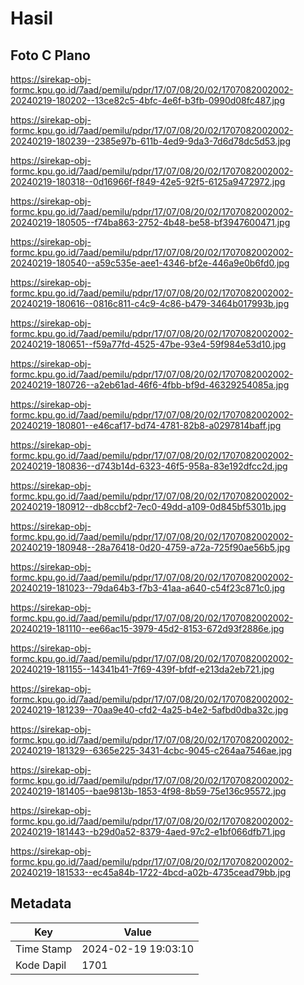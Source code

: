 # Hasil

## Foto C Plano

https://sirekap-obj-formc.kpu.go.id/7aad/pemilu/pdpr/17/07/08/20/02/1707082002002-20240219-180202--13ce82c5-4bfc-4e6f-b3fb-0990d08fc487.jpg

https://sirekap-obj-formc.kpu.go.id/7aad/pemilu/pdpr/17/07/08/20/02/1707082002002-20240219-180239--2385e97b-611b-4ed9-9da3-7d6d78dc5d53.jpg

https://sirekap-obj-formc.kpu.go.id/7aad/pemilu/pdpr/17/07/08/20/02/1707082002002-20240219-180318--0d16966f-f849-42e5-92f5-6125a9472972.jpg

https://sirekap-obj-formc.kpu.go.id/7aad/pemilu/pdpr/17/07/08/20/02/1707082002002-20240219-180505--f74ba863-2752-4b48-be58-bf3947600471.jpg

https://sirekap-obj-formc.kpu.go.id/7aad/pemilu/pdpr/17/07/08/20/02/1707082002002-20240219-180540--a59c535e-aee1-4346-bf2e-446a9e0b6fd0.jpg

https://sirekap-obj-formc.kpu.go.id/7aad/pemilu/pdpr/17/07/08/20/02/1707082002002-20240219-180616--0816c811-c4c9-4c86-b479-3464b017993b.jpg

https://sirekap-obj-formc.kpu.go.id/7aad/pemilu/pdpr/17/07/08/20/02/1707082002002-20240219-180651--f59a77fd-4525-47be-93e4-59f984e53d10.jpg

https://sirekap-obj-formc.kpu.go.id/7aad/pemilu/pdpr/17/07/08/20/02/1707082002002-20240219-180726--a2eb61ad-46f6-4fbb-bf9d-46329254085a.jpg

https://sirekap-obj-formc.kpu.go.id/7aad/pemilu/pdpr/17/07/08/20/02/1707082002002-20240219-180801--e46caf17-bd74-4781-82b8-a0297814baff.jpg

https://sirekap-obj-formc.kpu.go.id/7aad/pemilu/pdpr/17/07/08/20/02/1707082002002-20240219-180836--d743b14d-6323-46f5-958a-83e192dfcc2d.jpg

https://sirekap-obj-formc.kpu.go.id/7aad/pemilu/pdpr/17/07/08/20/02/1707082002002-20240219-180912--db8ccbf2-7ec0-49dd-a109-0d845bf5301b.jpg

https://sirekap-obj-formc.kpu.go.id/7aad/pemilu/pdpr/17/07/08/20/02/1707082002002-20240219-180948--28a76418-0d20-4759-a72a-725f90ae56b5.jpg

https://sirekap-obj-formc.kpu.go.id/7aad/pemilu/pdpr/17/07/08/20/02/1707082002002-20240219-181023--79da64b3-f7b3-41aa-a640-c54f23c871c0.jpg

https://sirekap-obj-formc.kpu.go.id/7aad/pemilu/pdpr/17/07/08/20/02/1707082002002-20240219-181110--ee66ac15-3979-45d2-8153-672d93f2886e.jpg

https://sirekap-obj-formc.kpu.go.id/7aad/pemilu/pdpr/17/07/08/20/02/1707082002002-20240219-181155--14341b41-7f69-439f-bfdf-e213da2eb721.jpg

https://sirekap-obj-formc.kpu.go.id/7aad/pemilu/pdpr/17/07/08/20/02/1707082002002-20240219-181239--70aa9e40-cfd2-4a25-b4e2-5afbd0dba32c.jpg

https://sirekap-obj-formc.kpu.go.id/7aad/pemilu/pdpr/17/07/08/20/02/1707082002002-20240219-181329--6365e225-3431-4cbc-9045-c264aa7546ae.jpg

https://sirekap-obj-formc.kpu.go.id/7aad/pemilu/pdpr/17/07/08/20/02/1707082002002-20240219-181405--bae9813b-1853-4f98-8b59-75e136c95572.jpg

https://sirekap-obj-formc.kpu.go.id/7aad/pemilu/pdpr/17/07/08/20/02/1707082002002-20240219-181443--b29d0a52-8379-4aed-97c2-e1bf066dfb71.jpg

https://sirekap-obj-formc.kpu.go.id/7aad/pemilu/pdpr/17/07/08/20/02/1707082002002-20240219-181533--ec45a84b-1722-4bcd-a02b-4735cead79bb.jpg


## Metadata

| Key        | Value               |
| ---------- | ------------------- |
| Time Stamp | 2024-02-19 19:03:10 |
| Kode Dapil | 1701                |



